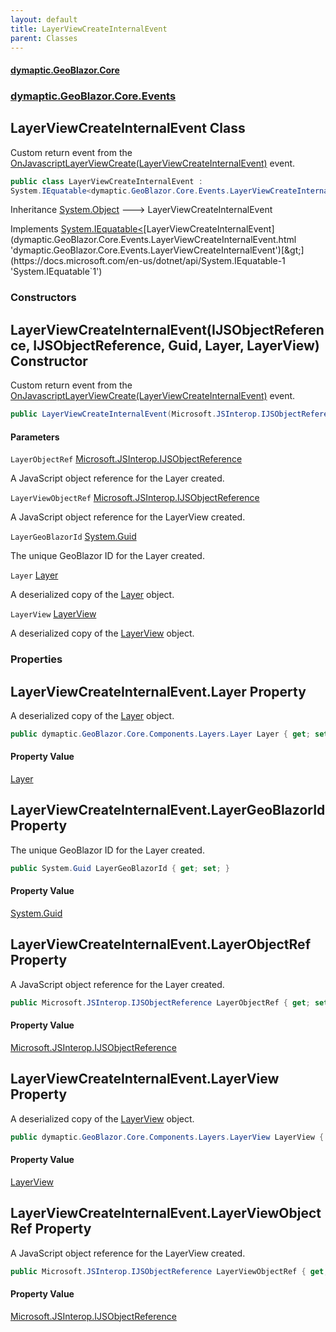 ```yaml
---
layout: default
title: LayerViewCreateInternalEvent
parent: Classes
---
```

#### [dymaptic.GeoBlazor.Core](index.html 'index')
### [dymaptic.GeoBlazor.Core.Events](index.html#dymaptic.GeoBlazor.Core.Events 'dymaptic.GeoBlazor.Core.Events')

## LayerViewCreateInternalEvent Class

Custom return event from the [OnJavascriptLayerViewCreate(LayerViewCreateInternalEvent)](dymaptic.GeoBlazor.Core.Components.Views.MapView.html#dymaptic.GeoBlazor.Core.Components.Views.MapView.OnJavascriptLayerViewCreate(dymaptic.GeoBlazor.Core.Events.LayerViewCreateInternalEvent) 'dymaptic.GeoBlazor.Core.Components.Views.MapView.OnJavascriptLayerViewCreate(dymaptic.GeoBlazor.Core.Events.LayerViewCreateInternalEvent)') event.

```csharp
public class LayerViewCreateInternalEvent :
System.IEquatable<dymaptic.GeoBlazor.Core.Events.LayerViewCreateInternalEvent>
```

Inheritance [System.Object](https://docs.microsoft.com/en-us/dotnet/api/System.Object 'System.Object') &#129106; LayerViewCreateInternalEvent

Implements [System.IEquatable&lt;](https://docs.microsoft.com/en-us/dotnet/api/System.IEquatable-1 'System.IEquatable`1')[LayerViewCreateInternalEvent](dymaptic.GeoBlazor.Core.Events.LayerViewCreateInternalEvent.html 'dymaptic.GeoBlazor.Core.Events.LayerViewCreateInternalEvent')[&gt;](https://docs.microsoft.com/en-us/dotnet/api/System.IEquatable-1 'System.IEquatable`1')
### Constructors

<a name='dymaptic.GeoBlazor.Core.Events.LayerViewCreateInternalEvent.LayerViewCreateInternalEvent(Microsoft.JSInterop.IJSObjectReference,Microsoft.JSInterop.IJSObjectReference,System.Guid,dymaptic.GeoBlazor.Core.Components.Layers.Layer,dymaptic.GeoBlazor.Core.Components.Layers.LayerView)'></a>

## LayerViewCreateInternalEvent(IJSObjectReference, IJSObjectReference, Guid, Layer, LayerView) Constructor

Custom return event from the [OnJavascriptLayerViewCreate(LayerViewCreateInternalEvent)](dymaptic.GeoBlazor.Core.Components.Views.MapView.html#dymaptic.GeoBlazor.Core.Components.Views.MapView.OnJavascriptLayerViewCreate(dymaptic.GeoBlazor.Core.Events.LayerViewCreateInternalEvent) 'dymaptic.GeoBlazor.Core.Components.Views.MapView.OnJavascriptLayerViewCreate(dymaptic.GeoBlazor.Core.Events.LayerViewCreateInternalEvent)') event.

```csharp
public LayerViewCreateInternalEvent(Microsoft.JSInterop.IJSObjectReference LayerObjectRef, Microsoft.JSInterop.IJSObjectReference LayerViewObjectRef, System.Guid LayerGeoBlazorId, dymaptic.GeoBlazor.Core.Components.Layers.Layer Layer, dymaptic.GeoBlazor.Core.Components.Layers.LayerView LayerView);
```
#### Parameters

<a name='dymaptic.GeoBlazor.Core.Events.LayerViewCreateInternalEvent.LayerViewCreateInternalEvent(Microsoft.JSInterop.IJSObjectReference,Microsoft.JSInterop.IJSObjectReference,System.Guid,dymaptic.GeoBlazor.Core.Components.Layers.Layer,dymaptic.GeoBlazor.Core.Components.Layers.LayerView).LayerObjectRef'></a>

`LayerObjectRef` [Microsoft.JSInterop.IJSObjectReference](https://docs.microsoft.com/en-us/dotnet/api/Microsoft.JSInterop.IJSObjectReference 'Microsoft.JSInterop.IJSObjectReference')

A JavaScript object reference for the Layer created.

<a name='dymaptic.GeoBlazor.Core.Events.LayerViewCreateInternalEvent.LayerViewCreateInternalEvent(Microsoft.JSInterop.IJSObjectReference,Microsoft.JSInterop.IJSObjectReference,System.Guid,dymaptic.GeoBlazor.Core.Components.Layers.Layer,dymaptic.GeoBlazor.Core.Components.Layers.LayerView).LayerViewObjectRef'></a>

`LayerViewObjectRef` [Microsoft.JSInterop.IJSObjectReference](https://docs.microsoft.com/en-us/dotnet/api/Microsoft.JSInterop.IJSObjectReference 'Microsoft.JSInterop.IJSObjectReference')

A JavaScript object reference for the LayerView created.

<a name='dymaptic.GeoBlazor.Core.Events.LayerViewCreateInternalEvent.LayerViewCreateInternalEvent(Microsoft.JSInterop.IJSObjectReference,Microsoft.JSInterop.IJSObjectReference,System.Guid,dymaptic.GeoBlazor.Core.Components.Layers.Layer,dymaptic.GeoBlazor.Core.Components.Layers.LayerView).LayerGeoBlazorId'></a>

`LayerGeoBlazorId` [System.Guid](https://docs.microsoft.com/en-us/dotnet/api/System.Guid 'System.Guid')

The unique GeoBlazor ID for the Layer created.

<a name='dymaptic.GeoBlazor.Core.Events.LayerViewCreateInternalEvent.LayerViewCreateInternalEvent(Microsoft.JSInterop.IJSObjectReference,Microsoft.JSInterop.IJSObjectReference,System.Guid,dymaptic.GeoBlazor.Core.Components.Layers.Layer,dymaptic.GeoBlazor.Core.Components.Layers.LayerView).Layer'></a>

`Layer` [Layer](dymaptic.GeoBlazor.Core.Components.Layers.Layer.html 'dymaptic.GeoBlazor.Core.Components.Layers.Layer')

A deserialized copy of the [Layer](dymaptic.GeoBlazor.Core.Events.LayerViewCreateInternalEvent.html#dymaptic.GeoBlazor.Core.Events.LayerViewCreateInternalEvent.Layer 'dymaptic.GeoBlazor.Core.Events.LayerViewCreateInternalEvent.Layer') object.

<a name='dymaptic.GeoBlazor.Core.Events.LayerViewCreateInternalEvent.LayerViewCreateInternalEvent(Microsoft.JSInterop.IJSObjectReference,Microsoft.JSInterop.IJSObjectReference,System.Guid,dymaptic.GeoBlazor.Core.Components.Layers.Layer,dymaptic.GeoBlazor.Core.Components.Layers.LayerView).LayerView'></a>

`LayerView` [LayerView](dymaptic.GeoBlazor.Core.Components.Layers.LayerView.html 'dymaptic.GeoBlazor.Core.Components.Layers.LayerView')

A deserialized copy of the [LayerView](dymaptic.GeoBlazor.Core.Events.LayerViewCreateInternalEvent.html#dymaptic.GeoBlazor.Core.Events.LayerViewCreateInternalEvent.LayerView 'dymaptic.GeoBlazor.Core.Events.LayerViewCreateInternalEvent.LayerView') object.
### Properties

<a name='dymaptic.GeoBlazor.Core.Events.LayerViewCreateInternalEvent.Layer'></a>

## LayerViewCreateInternalEvent.Layer Property

A deserialized copy of the [Layer](dymaptic.GeoBlazor.Core.Events.LayerViewCreateInternalEvent.html#dymaptic.GeoBlazor.Core.Events.LayerViewCreateInternalEvent.Layer 'dymaptic.GeoBlazor.Core.Events.LayerViewCreateInternalEvent.Layer') object.

```csharp
public dymaptic.GeoBlazor.Core.Components.Layers.Layer Layer { get; set; }
```

#### Property Value
[Layer](dymaptic.GeoBlazor.Core.Components.Layers.Layer.html 'dymaptic.GeoBlazor.Core.Components.Layers.Layer')

<a name='dymaptic.GeoBlazor.Core.Events.LayerViewCreateInternalEvent.LayerGeoBlazorId'></a>

## LayerViewCreateInternalEvent.LayerGeoBlazorId Property

The unique GeoBlazor ID for the Layer created.

```csharp
public System.Guid LayerGeoBlazorId { get; set; }
```

#### Property Value
[System.Guid](https://docs.microsoft.com/en-us/dotnet/api/System.Guid 'System.Guid')

<a name='dymaptic.GeoBlazor.Core.Events.LayerViewCreateInternalEvent.LayerObjectRef'></a>

## LayerViewCreateInternalEvent.LayerObjectRef Property

A JavaScript object reference for the Layer created.

```csharp
public Microsoft.JSInterop.IJSObjectReference LayerObjectRef { get; set; }
```

#### Property Value
[Microsoft.JSInterop.IJSObjectReference](https://docs.microsoft.com/en-us/dotnet/api/Microsoft.JSInterop.IJSObjectReference 'Microsoft.JSInterop.IJSObjectReference')

<a name='dymaptic.GeoBlazor.Core.Events.LayerViewCreateInternalEvent.LayerView'></a>

## LayerViewCreateInternalEvent.LayerView Property

A deserialized copy of the [LayerView](dymaptic.GeoBlazor.Core.Events.LayerViewCreateInternalEvent.html#dymaptic.GeoBlazor.Core.Events.LayerViewCreateInternalEvent.LayerView 'dymaptic.GeoBlazor.Core.Events.LayerViewCreateInternalEvent.LayerView') object.

```csharp
public dymaptic.GeoBlazor.Core.Components.Layers.LayerView LayerView { get; set; }
```

#### Property Value
[LayerView](dymaptic.GeoBlazor.Core.Components.Layers.LayerView.html 'dymaptic.GeoBlazor.Core.Components.Layers.LayerView')

<a name='dymaptic.GeoBlazor.Core.Events.LayerViewCreateInternalEvent.LayerViewObjectRef'></a>

## LayerViewCreateInternalEvent.LayerViewObjectRef Property

A JavaScript object reference for the LayerView created.

```csharp
public Microsoft.JSInterop.IJSObjectReference LayerViewObjectRef { get; set; }
```

#### Property Value
[Microsoft.JSInterop.IJSObjectReference](https://docs.microsoft.com/en-us/dotnet/api/Microsoft.JSInterop.IJSObjectReference 'Microsoft.JSInterop.IJSObjectReference')
